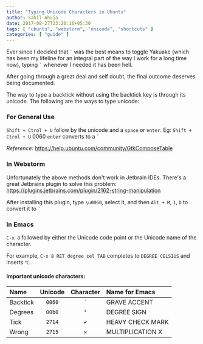 ```yaml
---
title: "Typing Unicode Characters in Ubuntu"
author: Sahil Ahuja
date: 2017-08-27T23:20:16+05:30
tags: [ "ubuntu", "webstorm", "unicode", "shortcuts" ]
categories: [ "guide" ]
---
```


Ever since I decided that <code>&#96;</code> was the best means to toggle Yakuake (which has been my lifeline for an integral part of the way I work for a long time now), typing <code>&#96;</code> whenever I needed it has been hell.
<!--more-->
After going through a great deal and self doubt, the final outcome deserves being documented.

The way to type a backtick without using the backtick key is through its unicode. The following are the ways to type unicode:

### For General Use

`Shift + Ctrol + U` follow by the unicode and a `space` or `enter`.
Eg:  `Shift + Ctrol + U` 0060 `enter` converts to a ``` ` ```

*Reference:* https://help.ubuntu.com/community/GtkComposeTable 

### In Webstorm

Unfortunately the above methods don't work in Jetbrain IDEs. There's a great Jetbrains plugin to solve this problem: https://plugins.jetbrains.com/plugin/2162-string-manipulation

After installing this plugin, type `\u0060`, select it, and then `Alt + M`, `1`, `D` to convert it to ``` ` ```

### In Emacs

`C-x 8` followed by either the Unicode code point or the Unicode name of the character.

For example, `C-x 8 RET degree cel TAB` completes to `DEGREE CELSIUS` and inserts `℃`.

#### Important unicode characters:
| Name        | Unicode       | Character   |Name for Emacs  |
|:------------|:-------------:|:-----------:|:---------------|
| Backtick    |  ```0060```   | ``` ` ```   |GRAVE ACCENT    |
| Degrees     |  ```00b0```   | ``` ° ```   |DEGREE SIGN     |
| Tick        |  ```2714```   | ``` ✔ ```   |HEAVY CHECK MARK|
| Wrong       |  ```2715```   | ``` ✕ ```   |MULTIPLICATION X|
